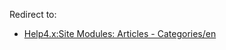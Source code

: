 <!-- Help4.x:Extensions_Module_Manager_Articles_Categories -->

Redirect to:

- [Help4.x:Site Modules: Articles -
  Categories/en](https://docs.joomla.org/Help4.x:Site_Modules:_Articles_-_Categories/en "Help4.x:Site Modules: Articles - Categories/en")
